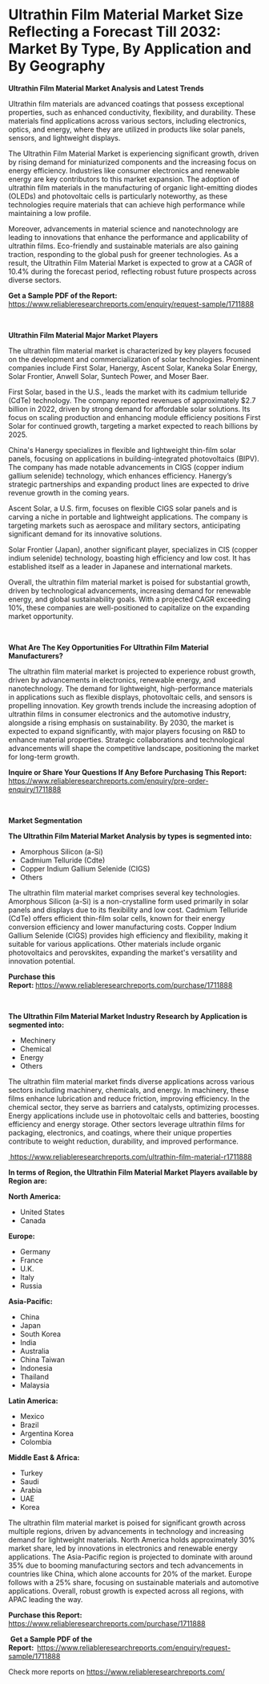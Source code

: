 <p><h1>Ultrathin Film Material Market Size Reflecting a Forecast Till 2032: Market By Type, By Application and By Geography</h1></p><p><strong>Ultrathin Film Material Market Analysis and Latest Trends</strong></p>
<p><p>Ultrathin film materials are advanced coatings that possess exceptional properties, such as enhanced conductivity, flexibility, and durability. These materials find applications across various sectors, including electronics, optics, and energy, where they are utilized in products like solar panels, sensors, and lightweight displays.</p><p>The Ultrathin Film Material Market is experiencing significant growth, driven by rising demand for miniaturized components and the increasing focus on energy efficiency. Industries like consumer electronics and renewable energy are key contributors to this market expansion. The adoption of ultrathin film materials in the manufacturing of organic light-emitting diodes (OLEDs) and photovoltaic cells is particularly noteworthy, as these technologies require materials that can achieve high performance while maintaining a low profile.</p><p>Moreover, advancements in material science and nanotechnology are leading to innovations that enhance the performance and applicability of ultrathin films. Eco-friendly and sustainable materials are also gaining traction, responding to the global push for greener technologies. As a result, the Ultrathin Film Material Market is expected to grow at a CAGR of 10.4% during the forecast period, reflecting robust future prospects across diverse sectors.</p></p>
<p><strong>Get a Sample PDF of the Report:&nbsp;</strong> <a href="https://www.reliableresearchreports.com/enquiry/request-sample/1711888?utm_campaign=3358&utm_medium=2&utm_source=Github&utm_content=ia&utm_term=27032025&utm_id=ultrathin-film-material">https://www.reliableresearchreports.com/enquiry/request-sample/1711888</a></p>
<p>&nbsp;</p>
<p><strong>Ultrathin Film Material Major Market Players</strong></p>
<p><p>The ultrathin film material market is characterized by key players focused on the development and commercialization of solar technologies. Prominent companies include First Solar, Hanergy, Ascent Solar, Kaneka Solar Energy, Solar Frontier, Anwell Solar, Suntech Power, and Moser Baer.</p><p>First Solar, based in the U.S., leads the market with its cadmium telluride (CdTe) technology. The company reported revenues of approximately $2.7 billion in 2022, driven by strong demand for affordable solar solutions. Its focus on scaling production and enhancing module efficiency positions First Solar for continued growth, targeting a market expected to reach billions by 2025.</p><p>China's Hanergy specializes in flexible and lightweight thin-film solar panels, focusing on applications in building-integrated photovoltaics (BIPV). The company has made notable advancements in CIGS (copper indium gallium selenide) technology, which enhances efficiency. Hanergy’s strategic partnerships and expanding product lines are expected to drive revenue growth in the coming years.</p><p>Ascent Solar, a U.S. firm, focuses on flexible CIGS solar panels and is carving a niche in portable and lightweight applications. The company is targeting markets such as aerospace and military sectors, anticipating significant demand for its innovative solutions.</p><p>Solar Frontier (Japan), another significant player, specializes in CIS (copper indium selenide) technology, boasting high efficiency and low cost. It has established itself as a leader in Japanese and international markets.</p><p>Overall, the ultrathin film material market is poised for substantial growth, driven by technological advancements, increasing demand for renewable energy, and global sustainability goals. With a projected CAGR exceeding 10%, these companies are well-positioned to capitalize on the expanding market opportunity.</p></p>
<p>&nbsp;</p>
<p><strong>What Are The Key Opportunities For Ultrathin Film Material Manufacturers?</strong></p>
<p><p>The ultrathin film material market is projected to experience robust growth, driven by advancements in electronics, renewable energy, and nanotechnology. The demand for lightweight, high-performance materials in applications such as flexible displays, photovoltaic cells, and sensors is propelling innovation. Key growth trends include the increasing adoption of ultrathin films in consumer electronics and the automotive industry, alongside a rising emphasis on sustainability. By 2030, the market is expected to expand significantly, with major players focusing on R&D to enhance material properties. Strategic collaborations and technological advancements will shape the competitive landscape, positioning the market for long-term growth.</p></p>
<p><strong>Inquire or Share Your Questions If Any Before Purchasing This Report:</strong> <a href="https://www.reliableresearchreports.com/enquiry/pre-order-enquiry/1711888?utm_campaign=3358&utm_medium=2&utm_source=Github&utm_content=ia&utm_term=27032025&utm_id=ultrathin-film-material">https://www.reliableresearchreports.com/enquiry/pre-order-enquiry/1711888</a></p>
<p>&nbsp;</p>
<p><strong>Market Segmentation</strong></p>
<p><strong>The Ultrathin Film Material Market Analysis by types is segmented into:</strong></p>
<p><ul><li>Amorphous Silicon (a-Si)</li><li>Cadmium Telluride (Cdte)</li><li>Copper Indium Gallium Selenide (CIGS)</li><li>Others</li></ul></p>
<p><p>The ultrathin film material market comprises several key technologies. Amorphous Silicon (a-Si) is a non-crystalline form used primarily in solar panels and displays due to its flexibility and low cost. Cadmium Telluride (CdTe) offers efficient thin-film solar cells, known for their energy conversion efficiency and lower manufacturing costs. Copper Indium Gallium Selenide (CIGS) provides high efficiency and flexibility, making it suitable for various applications. Other materials include organic photovoltaics and perovskites, expanding the market's versatility and innovation potential.</p></p>
<p><strong>Purchase this Report:&nbsp;</strong><a href="https://www.reliableresearchreports.com/purchase/1711888?utm_campaign=3358&utm_medium=2&utm_source=Github&utm_content=ia&utm_term=27032025&utm_id=ultrathin-film-material">https://www.reliableresearchreports.com/purchase/1711888</a></p>
<p>&nbsp;</p>
<p><strong>The Ultrathin Film Material Market Industry Research by Application is segmented into:</strong></p>
<p><ul><li>Mechinery</li><li>Chemical</li><li>Energy</li><li>Others</li></ul></p>
<p><p>The ultrathin film material market finds diverse applications across various sectors including machinery, chemicals, and energy. In machinery, these films enhance lubrication and reduce friction, improving efficiency. In the chemical sector, they serve as barriers and catalysts, optimizing processes. Energy applications include use in photovoltaic cells and batteries, boosting efficiency and energy storage. Other sectors leverage ultrathin films for packaging, electronics, and coatings, where their unique properties contribute to weight reduction, durability, and improved performance.</p></p>
<p><a href="https://www.reliableresearchreports.com/ultrathin-film-material-r1711888?utm_campaign=3358&utm_medium=2&utm_source=Github&utm_content=ia&utm_term=27032025&utm_id=ultrathin-film-material">&nbsp;https://www.reliableresearchreports.com/ultrathin-film-material-r1711888</a></p>
<p><strong>In terms of Region, the Ultrathin Film Material Market Players available by Region are:</strong></p>
<p>
    <p> <strong> North America: </strong>
        <ul>
            <li>United States</li>
            <li>Canada</li>
        </ul>
        </p> 
    <p> <strong> Europe: </strong>
        <ul>
            <li>Germany</li>
            <li>France</li>
            <li>U.K.</li>
            <li>Italy</li>
            <li>Russia</li>
        </ul>
        </p> 
    <p> <strong> Asia-Pacific: </strong>
        <ul>
            <li>China</li>
            <li>Japan</li>
            <li>South Korea</li>
            <li>India</li>
            <li>Australia</li>
            <li>China Taiwan</li>
            <li>Indonesia</li>
            <li>Thailand</li>
            <li>Malaysia</li>
        </ul>
        </p> 
    <p> <strong> Latin America: </strong>
        <ul>
            <li>Mexico</li>
            <li>Brazil</li>
            <li>Argentina Korea</li>
            <li>Colombia</li>
        </ul>
        </p> 
    <p> <strong> Middle East & Africa: </strong>
        <ul>
            <li>Turkey</li>
            <li>Saudi</li>
            <li>Arabia</li>
            <li>UAE</li>
            <li>Korea</li>
        </ul>
    </p>
    </p>
<p><p>The ultrathin film material market is poised for significant growth across multiple regions, driven by advancements in technology and increasing demand for lightweight materials. North America holds approximately 30% market share, led by innovations in electronics and renewable energy applications. The Asia-Pacific region is projected to dominate with around 35% due to booming manufacturing sectors and tech advancements in countries like China, which alone accounts for 20% of the market. Europe follows with a 25% share, focusing on sustainable materials and automotive applications. Overall, robust growth is expected across all regions, with APAC leading the way.</p></p>
<p><strong>Purchase this Report: </strong><a href="https://www.reliableresearchreports.com/purchase/1711888?utm_campaign=3358&utm_medium=2&utm_source=Github&utm_content=ia&utm_term=27032025&utm_id=ultrathin-film-material">https://www.reliableresearchreports.com/purchase/1711888</a></p>
<p>&nbsp;<strong>Get a Sample PDF of the Report:&nbsp;&nbsp;</strong><a href="https://www.reliableresearchreports.com/enquiry/request-sample/1711888?utm_campaign=3358&utm_medium=2&utm_source=Github&utm_content=ia&utm_term=27032025&utm_id=ultrathin-film-material">https://www.reliableresearchreports.com/enquiry/request-sample/1711888</a></p>
<p><strong></strong></p>
<p>Check more reports on <a href="https://www.reliableresearchreports.com/?utm_campaign=3358&utm_medium=2&utm_source=Github&utm_content=ia&utm_term=27032025&utm_id=ultrathin-film-material">https://www.reliableresearchreports.com/</a></p>